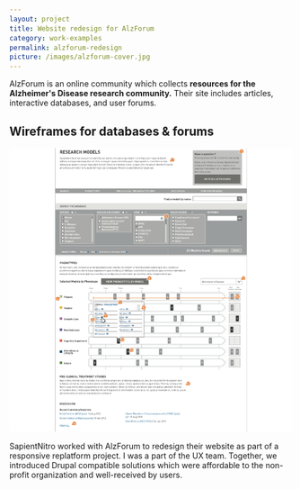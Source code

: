 ```yaml
---
layout: project
title: Website redesign for AlzForum
category: work-examples
permalink: alzforum-redesign
picture: /images/alzforum-cover.jpg
---
```


AlzForum is an online community which collects **resources for the Alzheimer's Disease research community.** Their site includes articles, interactive databases, and user forums.

<!--more-->

## Wireframes for databases & forums

<img src="/images/work-examples-alzforum-dataviz.png" class="circle">

SapientNitro worked with AlzForum to redesign their website as part of a responsive replatform project. I was a part of the UX team. Together, we introduced Drupal compatible solutions which were affordable to the non-profit organization and well-received by users.
